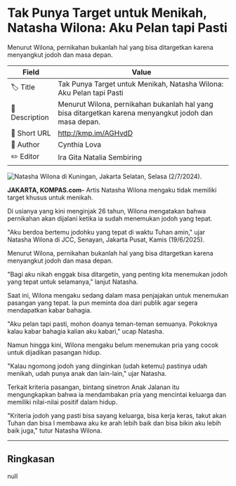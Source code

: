 # Tak Punya Target untuk Menikah, Natasha Wilona: Aku Pelan tapi Pasti 

Menurut Wilona, pernikahan bukanlah hal yang bisa ditargetkan karena menyangkut jodoh dan masa depan.

| Field         | Value                                                       |
|---------------|-------------------------------------------------------------|
| 🏷️ Title       | Tak Punya Target untuk Menikah, Natasha Wilona: Aku Pelan tapi Pasti  |
| 📝 Description | Menurut Wilona, pernikahan bukanlah hal yang bisa ditargetkan karena menyangkut jodoh dan masa depan. |
| 🔗 Short URL   | http://kmp.im/AGHvdD |
| 👤 Author      | Cynthia Lova |
| ✏️ Editor      | Ira Gita Natalia Sembiring |

![Natasha Wilona di Kuningan, Jakarta Selatan, Selasa (2/7/2024).](https://asset.kompas.com/crops/L-Fl76CHYmXikQuqehMAyNHd-3g=/0x0:0x0/750x500/data/photo/2024/07/02/6683ac251ab5f.jpg)

**JAKARTA, KOMPAS.com-** Artis Natasha Wilona mengaku tidak memiliki target khusus untuk menikah.

Di usianya yang kini menginjak 26 tahun, Wilona mengatakan bahwa pernikahan akan dijalani ketika ia sudah menemukan jodoh yang tepat.

"Aku berdoa bertemu jodohku yang tepat di waktu Tuhan amin," ujar Natasha Wilona di JCC, Senayan, Jakarta Pusat, Kamis (19/6/2025).

Menurut Wilona, pernikahan bukanlah hal yang bisa ditargetkan karena menyangkut jodoh dan masa depan.

"Bagi aku nikah enggak bisa ditargetin, yang penting kita menemukan jodoh yang tepat untuk selamanya," lanjut Natasha.

Saat ini, Wilona mengaku sedang dalam masa penjajakan untuk menemukan pasangan yang tepat. Ia pun meminta doa dari publik agar segera mendapatkan kabar bahagia.

"Aku pelan tapi pasti, mohon doanya teman-teman semuanya. Pokoknya kalau kabar bahagia kalian aku kabari," ucap Natasha.

Namun hingga kini, Wilona mengaku belum menemukan pria yang cocok untuk dijadikan pasangan hidup.

"Kalau ngomong jodoh yang diinginkan (udah ketemu) pastinya udah menikah, udah punya anak dan lain-lain," ujar Natasha.

Terkait kriteria pasangan, bintang sinetron Anak Jalanan itu mengungkapkan bahwa ia mendambakan pria yang mencintai keluarga dan memiliki nilai-nilai positif dalam hidup.

"Kriteria jodoh yang pasti bisa sayang keluarga, bisa kerja keras, takut akan Tuhan dan bisa l membawa aku ke arah lebih baik dan bisa bikin aku lebih baik juga," tutur Natasha Wilona.

---
## Ringkasan

null
